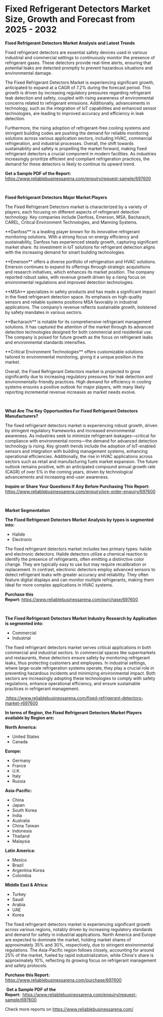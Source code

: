 <p><h1>Fixed Refrigerant Detectors Market Size, Growth and Forecast from 2025 - 2032</h1></p><p><strong>Fixed Refrigerant Detectors Market Analysis and Latest Trends</strong></p>
<p><p>Fixed refrigerant detectors are essential safety devices used in various industrial and commercial settings to continuously monitor the presence of refrigerant gases. These detectors provide real-time alerts, ensuring that potential leaks are detected promptly to prevent hazardous situations and environmental damage. </p><p>The Fixed Refrigerant Detectors Market is experiencing significant growth, anticipated to expand at a CAGR of 7.2% during the forecast period. This growth is driven by increasing regulatory pressures regarding refrigerant leak detection and safety, coupled with rising awareness of environmental concerns related to refrigerant emissions. Additionally, advancements in technology, such as the integration of IoT capabilities and enhanced sensor technologies, are leading to improved accuracy and efficiency in leak detection. </p><p>Furthermore, the rising adoption of refrigerant-free cooling systems and stringent building codes are pushing the demand for reliable monitoring solutions across various application sectors, including HVAC, commercial refrigeration, and industrial processes. Overall, the shift towards sustainability and safety is propelling the market forward, making fixed refrigerant detectors a crucial component in modern facilities. As industries increasingly prioritize efficient and compliant refrigeration practices, the demand for these detectors is likely to continue its upward trend.</p></p>
<p><strong>Get a Sample PDF of the Report:&nbsp;</strong> <a href="https://www.reliablebusinessarena.com/enquiry/request-sample/697600?utm_campaign=3218&utm_medium=2&utm_source=Github&utm_content=ia&utm_term=23032025&utm_id=fixed-refrigerant-detectors">https://www.reliablebusinessarena.com/enquiry/request-sample/697600</a></p>
<p>&nbsp;</p>
<p><strong>Fixed Refrigerant Detectors Major Market Players</strong></p>
<p><p>The Fixed Refrigerant Detectors market is characterized by a variety of players, each focusing on different aspects of refrigerant detection technology. Key companies include Danfoss, Emerson, MSA, Bacharach, CAREL, Critical Environment Technologies, and Manning Systems.</p><p>**Danfoss** is a leading player known for its innovative refrigerant monitoring solutions. With a strong focus on energy efficiency and sustainability, Danfoss has experienced steady growth, capturing significant market share. Its investment in IoT solutions for refrigerant detection aligns with the increasing demand for smart building technologies.</p><p>**Emerson** offers a diverse portfolio of refrigeration and HVAC solutions. Emerson continues to expand its offerings through strategic acquisitions and research initiatives, which enhances its market position. The company reported robust sales, with revenue growth driven by a rising focus on environmental regulations and improved detection technologies.</p><p>**MSA** specializes in safety products and has made a significant impact in the fixed refrigerant detection space. Its emphasis on high-quality sensors and reliable systems positions MSA favorably in industrial applications. The company’s revenue reflects sustainable growth, bolstered by safety mandates in various sectors.</p><p>**Bacharach** is notable for its comprehensive refrigerant management solutions. It has captured the attention of the market through its advanced detection technologies designed for both commercial and residential use. The company is poised for future growth as the focus on refrigerant leaks and environmental standards intensifies.</p><p>**Critical Environment Technologies** offers customizable solutions tailored to environmental monitoring, giving it a unique position in the market. </p><p>Overall, the Fixed Refrigerant Detectors market is projected to grow significantly due to increasing regulatory pressures for leak detection and environmentally-friendly practices. High demand for efficiency in cooling systems ensures a positive outlook for major players, with many likely reporting incremental revenue increases as market needs evolve.</p></p>
<p>&nbsp;</p>
<p><strong>What Are The Key Opportunities For Fixed Refrigerant Detectors Manufacturers?</strong></p>
<p><p>The fixed refrigerant detectors market is experiencing robust growth, driven by stringent regulatory frameworks and increased environmental awareness. As industries seek to minimize refrigerant leakages—critical for compliance with environmental norms—the demand for advanced detection technology is rising. Key growth trends include the adoption of IoT-enabled sensors and integration with building management systems, enhancing operational efficiencies. Additionally, the rise in HVAC applications across sectors such as retail and manufacturing fuels market expansion. The future outlook remains positive, with an anticipated compound annual growth rate (CAGR) of over 5% in the coming years, driven by technological advancements and increasing end-user awareness.</p></p>
<p><strong>Inquire or Share Your Questions If Any Before Purchasing This Report:</strong> <a href="https://www.reliablebusinessarena.com/enquiry/pre-order-enquiry/697600?utm_campaign=3218&utm_medium=2&utm_source=Github&utm_content=ia&utm_term=23032025&utm_id=fixed-refrigerant-detectors">https://www.reliablebusinessarena.com/enquiry/pre-order-enquiry/697600</a></p>
<p>&nbsp;</p>
<p><strong>Market Segmentation</strong></p>
<p><strong>The Fixed Refrigerant Detectors Market Analysis by types is segmented into:</strong></p>
<p><ul><li>Halide</li><li>Electronic</li></ul></p>
<p><p>The fixed refrigerant detectors market includes two primary types: halide and electronic detectors. Halide detectors utilize a chemical reaction to identify the presence of refrigerants, often emitting a distinctive color change. They are typically easy to use but may require recalibration or replacement. In contrast, electronic detectors employ advanced sensors to detect refrigerant leaks with greater accuracy and reliability. They often feature digital displays and can monitor multiple refrigerants, making them ideal for more complex applications in HVAC systems.</p></p>
<p><strong>Purchase this Report:&nbsp;</strong><a href="https://www.reliablebusinessarena.com/purchase/697600?utm_campaign=3218&utm_medium=2&utm_source=Github&utm_content=ia&utm_term=23032025&utm_id=fixed-refrigerant-detectors">https://www.reliablebusinessarena.com/purchase/697600</a></p>
<p>&nbsp;</p>
<p><strong>The Fixed Refrigerant Detectors Market Industry Research by Application is segmented into:</strong></p>
<p><ul><li>Commercial</li><li>Industrial</li></ul></p>
<p><p>The fixed refrigerant detectors market serves critical applications in both commercial and industrial sectors. In commercial spaces like supermarkets and restaurants, these detectors ensure safety by monitoring refrigerant leaks, thus protecting customers and employees. In industrial settings, where large-scale refrigeration systems operate, they play a crucial role in preventing hazardous incidents and minimizing environmental impact. Both sectors are increasingly adopting these technologies to comply with safety regulations, enhance operational efficiency, and ensure sustainable practices in refrigerant management.</p></p>
<p><a href="https://www.reliablebusinessarena.com/fixed-refrigerant-detectors-market-r697600?utm_campaign=3218&utm_medium=2&utm_source=Github&utm_content=ia&utm_term=23032025&utm_id=fixed-refrigerant-detectors">&nbsp;https://www.reliablebusinessarena.com/fixed-refrigerant-detectors-market-r697600</a></p>
<p><strong>In terms of Region, the Fixed Refrigerant Detectors Market Players available by Region are:</strong></p>
<p>
    <p> <strong> North America: </strong>
        <ul>
            <li>United States</li>
            <li>Canada</li>
        </ul>
        </p> 
    <p> <strong> Europe: </strong>
        <ul>
            <li>Germany</li>
            <li>France</li>
            <li>U.K.</li>
            <li>Italy</li>
            <li>Russia</li>
        </ul>
        </p> 
    <p> <strong> Asia-Pacific: </strong>
        <ul>
            <li>China</li>
            <li>Japan</li>
            <li>South Korea</li>
            <li>India</li>
            <li>Australia</li>
            <li>China Taiwan</li>
            <li>Indonesia</li>
            <li>Thailand</li>
            <li>Malaysia</li>
        </ul>
        </p> 
    <p> <strong> Latin America: </strong>
        <ul>
            <li>Mexico</li>
            <li>Brazil</li>
            <li>Argentina Korea</li>
            <li>Colombia</li>
        </ul>
        </p> 
    <p> <strong> Middle East & Africa: </strong>
        <ul>
            <li>Turkey</li>
            <li>Saudi</li>
            <li>Arabia</li>
            <li>UAE</li>
            <li>Korea</li>
        </ul>
    </p>
    </p>
<p><p>The fixed refrigerant detectors market is experiencing significant growth across various regions, notably driven by increasing regulatory standards and demand for safety in industrial applications. North America and Europe are expected to dominate the market, holding market shares of approximately 35% and 30%, respectively, due to stringent environmental regulations. The Asia-Pacific region follows closely, accounting for around 25% of the market, fueled by rapid industrialization, while China's share is approximately 10%, reflecting its growing focus on refrigerant management and safety protocols.</p></p>
<p><strong>Purchase this Report: </strong><a href="https://www.reliablebusinessarena.com/purchase/697600?utm_campaign=3218&utm_medium=2&utm_source=Github&utm_content=ia&utm_term=23032025&utm_id=fixed-refrigerant-detectors">https://www.reliablebusinessarena.com/purchase/697600</a></p>
<p>&nbsp;<strong>Get a Sample PDF of the Report:&nbsp;&nbsp;</strong><a href="https://www.reliablebusinessarena.com/enquiry/request-sample/697600?utm_campaign=3218&utm_medium=2&utm_source=Github&utm_content=ia&utm_term=23032025&utm_id=fixed-refrigerant-detectors">https://www.reliablebusinessarena.com/enquiry/request-sample/697600</a></p>
<p><strong></strong></p>
<p>Check more reports on <a href="https://www.reliablebusinessarena.com/?utm_campaign=3218&utm_medium=2&utm_source=Github&utm_content=ia&utm_term=23032025&utm_id=fixed-refrigerant-detectors">https://www.reliablebusinessarena.com/</a></p>